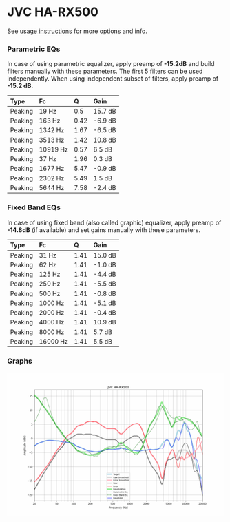 # JVC HA-RX500
See [usage instructions](https://github.com/jaakkopasanen/AutoEq#usage) for more options and info.

### Parametric EQs
In case of using parametric equalizer, apply preamp of **-15.2dB** and build filters manually
with these parameters. The first 5 filters can be used independently.
When using independent subset of filters, apply preamp of **-15.2 dB**.

| Type    | Fc       |    Q | Gain    |
|:--------|:---------|:-----|:--------|
| Peaking | 19 Hz    | 0.5  | 15.7 dB |
| Peaking | 163 Hz   | 0.42 | -6.9 dB |
| Peaking | 1342 Hz  | 1.67 | -6.5 dB |
| Peaking | 3513 Hz  | 1.42 | 10.8 dB |
| Peaking | 10919 Hz | 0.57 | 6.5 dB  |
| Peaking | 37 Hz    | 1.96 | 0.3 dB  |
| Peaking | 1677 Hz  | 5.47 | -0.9 dB |
| Peaking | 2302 Hz  | 5.49 | 1.5 dB  |
| Peaking | 5644 Hz  | 7.58 | -2.4 dB |

### Fixed Band EQs
In case of using fixed band (also called graphic) equalizer, apply preamp of **-14.8dB**
(if available) and set gains manually with these parameters.

| Type    | Fc       |    Q | Gain    |
|:--------|:---------|:-----|:--------|
| Peaking | 31 Hz    | 1.41 | 15.0 dB |
| Peaking | 62 Hz    | 1.41 | -1.0 dB |
| Peaking | 125 Hz   | 1.41 | -4.4 dB |
| Peaking | 250 Hz   | 1.41 | -5.5 dB |
| Peaking | 500 Hz   | 1.41 | -0.8 dB |
| Peaking | 1000 Hz  | 1.41 | -5.1 dB |
| Peaking | 2000 Hz  | 1.41 | -0.4 dB |
| Peaking | 4000 Hz  | 1.41 | 10.9 dB |
| Peaking | 8000 Hz  | 1.41 | 5.7 dB  |
| Peaking | 16000 Hz | 1.41 | 5.5 dB  |

### Graphs
![](./JVC%20HA-RX500.png)